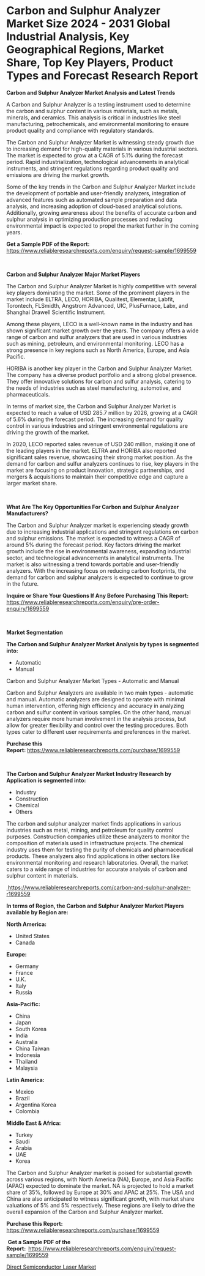 <p><h1>Carbon and Sulphur Analyzer Market Size 2024 - 2031 Global Industrial Analysis, Key Geographical Regions, Market Share, Top Key Players, Product Types and Forecast Research Report</h1></p><p><strong>Carbon and Sulphur Analyzer Market Analysis and Latest Trends</strong></p>
<p><p>A Carbon and Sulphur Analyzer is a testing instrument used to determine the carbon and sulphur content in various materials, such as metals, minerals, and ceramics. This analysis is critical in industries like steel manufacturing, petrochemicals, and environmental monitoring to ensure product quality and compliance with regulatory standards.</p><p>The Carbon and Sulphur Analyzer Market is witnessing steady growth due to increasing demand for high-quality materials in various industrial sectors. The market is expected to grow at a CAGR of 5.1% during the forecast period. Rapid industrialization, technological advancements in analytical instruments, and stringent regulations regarding product quality and emissions are driving the market growth.</p><p>Some of the key trends in the Carbon and Sulphur Analyzer Market include the development of portable and user-friendly analyzers, integration of advanced features such as automated sample preparation and data analysis, and increasing adoption of cloud-based analytical solutions. Additionally, growing awareness about the benefits of accurate carbon and sulphur analysis in optimizing production processes and reducing environmental impact is expected to propel the market further in the coming years.</p></p>
<p><strong>Get a Sample PDF of the Report:&nbsp;</strong> <a href="https://www.reliableresearchreports.com/enquiry/request-sample/1699559">https://www.reliableresearchreports.com/enquiry/request-sample/1699559</a></p>
<p>&nbsp;</p>
<p><strong>Carbon and Sulphur Analyzer Major Market Players</strong></p>
<p><p>The Carbon and Sulphur Analyzer Market is highly competitive with several key players dominating the market. Some of the prominent players in the market include ELTRA, LECO, HORIBA, Qualitest, Elementar, Labfit, Torontech, FLSmidth, Angstrom Advanced, UIC, PlusFurnace, Labx, and Shanghai Drawell Scientific Instrument.</p><p>Among these players, LECO is a well-known name in the industry and has shown significant market growth over the years. The company offers a wide range of carbon and sulfur analyzers that are used in various industries such as mining, petroleum, and environmental monitoring. LECO has a strong presence in key regions such as North America, Europe, and Asia Pacific.</p><p>HORIBA is another key player in the Carbon and Sulphur Analyzer Market. The company has a diverse product portfolio and a strong global presence. They offer innovative solutions for carbon and sulfur analysis, catering to the needs of industries such as steel manufacturing, automotive, and pharmaceuticals.</p><p>In terms of market size, the Carbon and Sulphur Analyzer Market is expected to reach a value of USD 285.7 million by 2026, growing at a CAGR of 5.6% during the forecast period. The increasing demand for quality control in various industries and stringent environmental regulations are driving the growth of the market.</p><p>In 2020, LECO reported sales revenue of USD 240 million, making it one of the leading players in the market. ELTRA and HORIBA also reported significant sales revenue, showcasing their strong market position. As the demand for carbon and sulfur analyzers continues to rise, key players in the market are focusing on product innovation, strategic partnerships, and mergers & acquisitions to maintain their competitive edge and capture a larger market share.</p></p>
<p>&nbsp;</p>
<p><strong>What Are The Key Opportunities For Carbon and Sulphur Analyzer Manufacturers?</strong></p>
<p><p>The Carbon and Sulphur Analyzer market is experiencing steady growth due to increasing industrial applications and stringent regulations on carbon and sulphur emissions. The market is expected to witness a CAGR of around 5% during the forecast period. Key factors driving the market growth include the rise in environmental awareness, expanding industrial sector, and technological advancements in analytical instruments. The market is also witnessing a trend towards portable and user-friendly analyzers. With the increasing focus on reducing carbon footprints, the demand for carbon and sulphur analyzers is expected to continue to grow in the future.</p></p>
<p><strong>Inquire or Share Your Questions If Any Before Purchasing This Report:</strong> <a href="https://www.reliableresearchreports.com/enquiry/pre-order-enquiry/1699559">https://www.reliableresearchreports.com/enquiry/pre-order-enquiry/1699559</a></p>
<p>&nbsp;</p>
<p><strong>Market Segmentation</strong></p>
<p><strong>The Carbon and Sulphur Analyzer Market Analysis by types is segmented into:</strong></p>
<p><ul><li>Automatic</li><li>Manual</li></ul></p>
<p><p>Carbon and Sulphur Analyzer Market Types - Automatic and Manual</p><p>Carbon and Sulphur Analyzers are available in two main types - automatic and manual. Automatic analyzers are designed to operate with minimal human intervention, offering high efficiency and accuracy in analyzing carbon and sulfur content in various samples. On the other hand, manual analyzers require more human involvement in the analysis process, but allow for greater flexibility and control over the testing procedures. Both types cater to different user requirements and preferences in the market.</p></p>
<p><strong>Purchase this Report:&nbsp;</strong><a href="https://www.reliableresearchreports.com/purchase/1699559">https://www.reliableresearchreports.com/purchase/1699559</a></p>
<p>&nbsp;</p>
<p><strong>The Carbon and Sulphur Analyzer Market Industry Research by Application is segmented into:</strong></p>
<p><ul><li>Industry</li><li>Construction</li><li>Chemical</li><li>Others</li></ul></p>
<p><p>The carbon and sulphur analyzer market finds applications in various industries such as metal, mining, and petroleum for quality control purposes. Construction companies utilize these analyzers to monitor the composition of materials used in infrastructure projects. The chemical industry uses them for testing the purity of chemicals and pharmaceutical products. These analyzers also find applications in other sectors like environmental monitoring and research laboratories. Overall, the market caters to a wide range of industries for accurate analysis of carbon and sulphur content in materials.</p></p>
<p><a href="https://www.reliableresearchreports.com/carbon-and-sulphur-analyzer-r1699559">&nbsp;https://www.reliableresearchreports.com/carbon-and-sulphur-analyzer-r1699559</a></p>
<p><strong>In terms of Region, the Carbon and Sulphur Analyzer Market Players available by Region are:</strong></p>
<p>
    <p> <strong> North America: </strong>
        <ul>
            <li>United States</li>
            <li>Canada</li>
        </ul>
        </p> 
    <p> <strong> Europe: </strong>
        <ul>
            <li>Germany</li>
            <li>France</li>
            <li>U.K.</li>
            <li>Italy</li>
            <li>Russia</li>
        </ul>
        </p> 
    <p> <strong> Asia-Pacific: </strong>
        <ul>
            <li>China</li>
            <li>Japan</li>
            <li>South Korea</li>
            <li>India</li>
            <li>Australia</li>
            <li>China Taiwan</li>
            <li>Indonesia</li>
            <li>Thailand</li>
            <li>Malaysia</li>
        </ul>
        </p> 
    <p> <strong> Latin America: </strong>
        <ul>
            <li>Mexico</li>
            <li>Brazil</li>
            <li>Argentina Korea</li>
            <li>Colombia</li>
        </ul>
        </p> 
    <p> <strong> Middle East & Africa: </strong>
        <ul>
            <li>Turkey</li>
            <li>Saudi</li>
            <li>Arabia</li>
            <li>UAE</li>
            <li>Korea</li>
        </ul>
    </p>
    </p>
<p><p>The Carbon and Sulphur Analyzer market is poised for substantial growth across various regions, with North America (NA), Europe, and Asia Pacific (APAC) expected to dominate the market. NA is projected to hold a market share of 35%, followed by Europe at 30% and APAC at 25%. The USA and China are also anticipated to witness significant growth, with market share valuations of 5% and 5% respectively. These regions are likely to drive the overall expansion of the Carbon and Sulphur Analyzer market.</p></p>
<p><strong>Purchase this Report: </strong><a href="https://www.reliableresearchreports.com/purchase/1699559">https://www.reliableresearchreports.com/purchase/1699559</a></p>
<p>&nbsp;<strong>Get a Sample PDF of the Report:&nbsp;&nbsp;</strong><a href="https://www.reliableresearchreports.com/enquiry/request-sample/1699559">https://www.reliableresearchreports.com/enquiry/request-sample/1699559</a></p>
<p><strong></strong></p>
<p><p><a href="https://silk-columnist-571.notion.site/Direct-Semiconductor-Laser-Market-Analysis-and-Sze-Forecasted-for-period-from-2024-to-2031-0eaa929c746c4d13abb89b7ab445a009">Direct Semiconductor Laser Market</a></p></p>